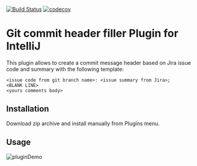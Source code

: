 [![Build Status](https://www.travis-ci.com/VaolEr/TelegramHLTVBot.svg?branch=master)](https://www.travis-ci.com/VaolEr/TelegramHLTVBot)
[![codecov](https://codecov.io/gh/VaolEr/TelegramHLTVBot/branch/master/graph/badge.svg?token=G2R8G1BGIX)](https://codecov.io/gh/VaolEr/TelegramHLTVBot)

# Git commit header filler Plugin for IntelliJ

This plugin allows to create a commit message header based on Jira issue code and summary with the following template:

```
<issue code from git branch name>: <issue summary from Jira>;
<BLANK LINE>
<yours comments body>
```

## Installation
Download zip archive and install manually from Plugins menu.
## Usage
![pluginDemo](git-sources/pluginDemo.gif)
